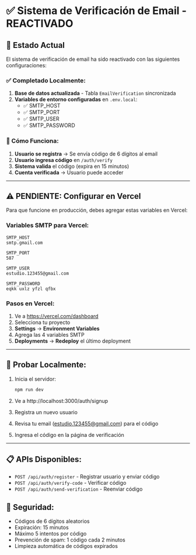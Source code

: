 # ✅ Sistema de Verificación de Email - REACTIVADO

## 🎯 Estado Actual

El sistema de verificación de email ha sido reactivado con las siguientes configuraciones:

### ✅ Completado Localmente:

1. **Base de datos actualizada** - Tabla `EmailVerification` sincronizada
2. **Variables de entorno configuradas** en `.env.local`:
   - ✅ SMTP_HOST
   - ✅ SMTP_PORT
   - ✅ SMTP_USER
   - ✅ SMTP_PASSWORD

### 📧 Cómo Funciona:

1. **Usuario se registra** → Se envía código de 6 dígitos al email
2. **Usuario ingresa código** en `/auth/verify`
3. **Sistema valida** el código (expira en 15 minutos)
4. **Cuenta verificada** → Usuario puede acceder

---

## ⚠️ PENDIENTE: Configurar en Vercel

Para que funcione en producción, debes agregar estas variables en Vercel:

### Variables SMTP para Vercel:

```
SMTP_HOST
smtp.gmail.com
```

```
SMTP_PORT
587
```

```
SMTP_USER
estudio.123455@gmail.com
```

```
SMTP_PASSWORD
eqkk uxlz yfzl qfbx
```

### Pasos en Vercel:

1. Ve a https://vercel.com/dashboard
2. Selecciona tu proyecto
3. **Settings** → **Environment Variables**
4. Agrega las 4 variables SMTP
5. **Deployments** → **Redeploy** el último deployment

---

## 🧪 Probar Localmente:

1. Inicia el servidor:
   ```bash
   npm run dev
   ```

2. Ve a http://localhost:3000/auth/signup

3. Registra un nuevo usuario

4. Revisa tu email (estudio.123455@gmail.com) para el código

5. Ingresa el código en la página de verificación

---

## 📋 APIs Disponibles:

- `POST /api/auth/register` - Registrar usuario y enviar código
- `POST /api/auth/verify-code` - Verificar código
- `POST /api/auth/send-verification` - Reenviar código

## 🔐 Seguridad:

- Códigos de 6 dígitos aleatorios
- Expiración: 15 minutos
- Máximo 5 intentos por código
- Prevención de spam: 1 código cada 2 minutos
- Limpieza automática de códigos expirados
